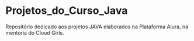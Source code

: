 # Projetos_do_Curso_Java
Repositório dedicado aos projetos JAVA elaborados na Plataforma Alura, na mentoria do Cloud Girls.
